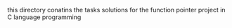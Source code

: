 this directory conatins the tasks solutions for the function pointer project in C language programming
